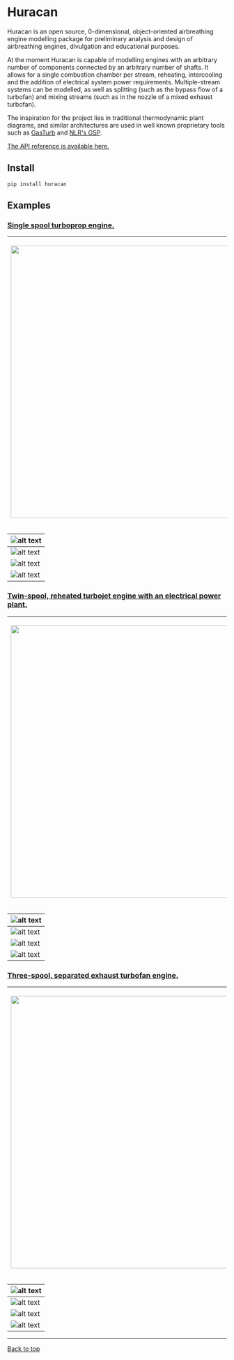# Huracan

Huracan is an open source, 0-dimensional, object-oriented airbreathing engine 
modelling package for preliminary analysis and design of airbreathing engines, 
divulgation and educational purposes.

At the moment Huracan is capable of modelling engines with an arbitrary number of 
components connected by an arbitrary number of shafts. It allows for a single 
combustion chamber per stream, reheating, intercooling and the addition of electrical
system power requirements. Multiple-stream systems can be modelled, 
as well as splitting (such as the bypass flow of a turbofan) and mixing streams (such 
as in the nozzle of a mixed exhaust turbofan).

The inspiration for the project lies in traditional thermodynamic plant diagrams, 
and similar architectures are used in well known proprietary tools such as 
[GasTurb](https://www.gasturb.de/) and [NLR's GSP](https://www.gspteam.com/index.html).

[The API reference is available here.](https://huracan-docs.github.io/)

## Install

    pip install huracan

## Examples

### [Single spool turboprop engine.](https://github.com/alopezrivera/huracan/blob/master/examples/turboprop/turboprop_1s-1s.py)

| <p align="left"><img width=625 src="docs/figures/diagram_turboprop.png" /></p> | <p align="right"><img width=250 src="docs/figures/log_turboprop.png" /></p> |
| --- | --- |

| ![alt text](docs/figures/TS_turboprop.png "T-S plot") |
| --- |
| ![alt text](docs/figures/pV_turboprop.png "p-V plot") |
| ![alt text](docs/figures/Hp_turboprop.png "H-p plot") |
| ![alt text](docs/figures/Tp_turboprop.png "T-p plot") |

### [Twin-spool, reheated turbojet engine with an electrical power plant.](https://github.com/alopezrivera/huracan/blob/master/examples/turbojet/turbojet_1s-2s.py)

| <p align="left"><img width=625 src="docs/figures/diagram_turbojet.png" /></p> | <p align="right"><img width=250 src="docs/figures/log_turbojet.png" /></p> |
| --- | --- |

| ![alt text](docs/figures/TS_turbojet.png "T-S plot") |
| --- |
| ![alt text](docs/figures/pV_turbojet.png "p-V plot") |
| ![alt text](docs/figures/Hp_turbojet.png "H-p plot") |
| ![alt text](docs/figures/Tp_turbojet.png "T-p plot") |

### [Three-spool, separated exhaust turbofan engine.](https://github.com/alopezrivera/huracan/blob/master/examples/turbofan/turbofan_2s-3s.py)

| <p align="left"><img width=625 src="docs/figures/diagram_turbofan.png" /></p> | <p align="right"><img width=250 src="docs/figures/log_turbofan.png" /></p> |
| --- | --- |

| ![alt text](docs/figures/TS_turbofan.png "T-S plot") |
| --- |
| ![alt text](docs/figures/pV_turbofan.png "p-V plot") |
| ![alt text](docs/figures/Hp_turbofan.png "H-p plot") |
| ![alt text](docs/figures/Tp_turbofan.png "T-p plot") |

---
[Back to top](#huracan)
